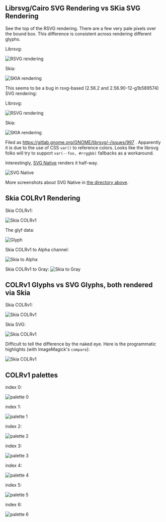 ## Librsvg/Cairo SVG Rendering vs SKia SVG Rendering

See the top of the RSVG rendering. There are a few very pale pixels over the bound box. This difference
is consistent across rendering different glyphs.

Librsvg:

![RSVG rendering](screenshots/ftgrid-rsvg.png)

Skia:

![SKIA rendering](screenshots/ftgrid-skia.png)

This seems to be a bug in rsvg-based (2.56.2 and 2.56.90-12-g1b589574) SVG rendering:

Librsvg:

![RSVG rendering](screenshots/ftgrid-Nabla-rsvg.png)

Skia:

![SKIA rendering](screenshots/ftgrid-Nabla-skia.png)

Filed as https://gitlab.gnome.org/GNOME/librsvg/-/issues/997 . Apparently it
is due to the use of CSS `var()` to reference colors. Looks like the
librsvg folks will try to support `var(--foo, #rrggbb)` fallbacks
as a workaround.

Interestingly, [SVG Native](https://github.com/adobe/svg-native-viewer) renders it half-way.

![SVG Native](../svg-native/ftgrid-4.png)

More screenshots about SVG Native in [the directory above](../svg-native/).

## Skia COLRv1 Rendering

Skia COLRv1:

![Skia COLRv1](screenshots/ftgrid-colrv1.png)

The glyf data:

![Glyph](screenshots/ftgrid-glyf.png)

Skia COLRv1 to Alpha channel:

![Skia to Alpha](screenshots/ftgrid-kAlpha.png)

Skia COLRv1 to Gray:
![Skia to Gray](screenshots/ftgrid-kGray.png)

## COLRv1 Glyphs vs SVG Glyphs, both rendered via Skia

Skia COLRv1:

![Skia COLRv1](screenshots/ftgrid-colrv1.png)

Skia SVG:

![Skia COLRv1](screenshots/ftgrid-SVG.png)

Difficult to tell the difference by the naked eye. Here is the programmatic highlights (with ImageMagick's `compare`):

![Skia COLRv1](screenshots/ftgrid-diff.png)

## COLRv1 palettes

index 0:

![palette 0](screenshots/ftgrid-palette0.png)

index 1:

![palette 1](screenshots/ftgrid-palette1.png)

index 2:

![palette 2](screenshots/ftgrid-palette2.png)

index 3:

![palette 3](screenshots/ftgrid-palette3.png)

index 4:

![palette 4](screenshots/ftgrid-palette4.png)

index 5:

![palette 5](screenshots/ftgrid-palette5.png)

index 6:

![palette 6](screenshots/ftgrid-palette6.png)
